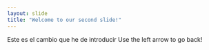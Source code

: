 ```yaml
---
layout: slide
title: "Welcome to our second slide!"
---
```

Este es el cambio que he de introducir
Use the left arrow to go back!
